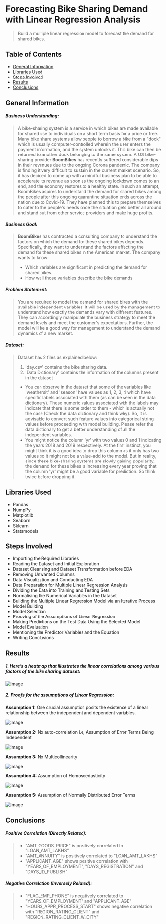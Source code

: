 # Forecasting Bike Sharing Demand with Linear Regression Analysis
> Build a multiple linear regression model to forecast the demand for shared bikes.


## Table of Contents
* [General Information](#general-information)
* [Libraries Used](#libraries-used)
* [Steps Involved](#steps-involved)
* [Results](#results)
* [Conclusions](#conclusions)


## General Information

##### **Business Understanding**:
> A bike-sharing system is a service in which bikes are made available for shared use to individuals on a short term basis for a price or free. Many bike share systems allow people to borrow a bike from a "dock" which is usually computer-controlled wherein the user enters the payment information, and the system unlocks it. This bike can then be returned to another dock belonging to the same system. A US bike-sharing provider **BoomBikes** has recently suffered considerable dips in their revenues due to the ongoing Corona pandemic. The company is finding it very difficult to sustain in the current market scenario. So, it has decided to come up with a mindful business plan to be able to accelerate its revenue as soon as the ongoing lockdown comes to an end, and the economy restores to a healthy state. In such an attempt, BoomBikes aspires to understand the demand for shared bikes among the people after this ongoing quarantine situation ends across the nation due to Covid-19. They have planned this to prepare themselves to cater to the people's needs once the situation gets better all around and stand out from other service providers and make huge profits.

##### **Business Goal**:

> **BoomBikes** has contracted a consulting company to understand the factors on which the demand for these shared bikes depends. Specifically, they want to understand the factors affecting the demand for these shared bikes in the American market. The company wants to know:
>  - Which variables are significant in predicting the demand for shared bikes.
>  - How well those variables describe the bike demands

##### **Problem Statement**: 
> You are required to model the demand for shared bikes with the available independent variables. It will be used by the management to understand how exactly the demands vary with different features. They can accordingly manipulate the business strategy to meet the demand levels and meet the customer's expectations. Further, the model will be a good way for management to understand the demand dynamics of a new market.

##### **Dataset**:
> Dataset has 2 files as explained below: 
> 1. 'day.csv' contains the bike sharing data.
> 2. 'Data Dictionary' contains the information of the columns present in the dataset
> - You can observe in the dataset that some of the variables like 'weathersit' and 'season' have values as 1, 2, 3, 4 which have specific labels associated with them (as can be seen in the data dictionary). These numeric values associated with the labels may indicate that there is some order to them - which is actually not the case (Check the data dictionary and think why). So, it is advisable to convert such feature values into categorical string values before proceeding with model building. Please refer the data dictionary to get a better understanding of all the independent variables.
> - You might notice the column 'yr' with two values 0 and 1 indicating the years 2018 and 2019 respectively. At the first instinct, you might think it is a good idea to drop this column as it only has two values so it might not be a value-add to the model. But in reality, since these bike-sharing systems are slowly gaining popularity, the demand for these bikes is increasing every year proving that the column 'yr' might be a good variable for prediction. So think twice before dropping it. 

## Libraries Used

- Pandas
- NumpPy
- Matplotlib
- Seaborn
- Sklearn
- Statsmodels

## Steps Involved

- Importing the Required Libraries
- Reading the Dataset and Initial Exploration
- Dataset Cleansing and Dataset Transformation before EDA
- Removing Unwanted Columns
- Data Visualization and Conducting EDA
- Data Preparation for Multiple Linear Regression Analysis
- Dividing the Data into Training and Testing Sets
- Normalising the Numerical Variables in the Dataset
- Building the Multiple Linear Regression Model via an Iterative Process
- Model Building
- Model Selection
- Prooving of the Assumptions of Linear Regression
- Making Predictions on the Test Data Using the Selected Model
- Model Evaluation
- Mentioning the Predictor Variables and the Equation
- Writing Conclusions

## Results

##### 1. Here’s a heatmap that illustrates the linear correlations among various factors of the bike sharing dataset:
![image](https://github.com/user-attachments/assets/c594bcd5-3e44-457d-af0d-ad5aea935807)

##### 2. Proofs for the assumptions of Linear Regression:
  **Assumption 1:** One crucial assumption posits the existence of a linear relationship between the independent and dependent variables.
  
  ![image](https://github.com/user-attachments/assets/659f1138-883d-422a-b7f4-baa83ab35791)
    
  **Assumption 2:** No auto-correlation i.e, Assumption of Error Terms Being Independent
  
  ![image](https://github.com/user-attachments/assets/307cc96c-58ff-4d45-993f-7a47d3d9a2d7)
    
  **Assumption 3:** No Multicollinearity

  ![image](https://github.com/user-attachments/assets/1f446de5-4d5e-4645-a120-2a73eb3eae2d)
    

  **Assumption 4:** Assumption of Homoscedasticity
  
  ![image](https://github.com/user-attachments/assets/8467c4f2-27dd-40bf-b644-7fa4a2602a66)

  **Assumption 5:** Assumption of Normally Distributed Error Terms
  
  ![image](https://github.com/user-attachments/assets/f08efb94-f245-472d-b609-2af2cc75727f)







## Conclusions

##### Positive Correlation (Directly Related):
> - "AMT_GOODS_PRICE" is positively correlated to "LOAN_AMT_LAKHS"
> - "AMT_ANNUITY" is positively correlated to "LOAN_AMT_LAKHS"
> - "APPLICANT_AGE" shows positive correlation with "YEARS_OF_EMPLOYMENT", "DAYS_REGISTRATION" and "DAYS_ID_PUBLISH"


##### Negative Correlation (Inversely Related):
> - "FLAG_EMP_PHONE" is negatively correlated to "YEARS_OF_EMPLOYMENT" and "APPLICANT_AGE"
> - "HOURS_APPR_PROCESS_START" shows negative correlation with "REGION_RATING_CLIENT" and "REGION_RATING_CLIENT_W_CITY"
